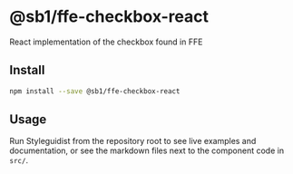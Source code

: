 # @sb1/ffe-checkbox-react

React implementation of the checkbox found in FFE

## Install

```bash
npm install --save @sb1/ffe-checkbox-react
```

## Usage

Run Styleguidist from the repository root to see live examples and documentation,
or see the markdown files next to the component code in `src/`.
